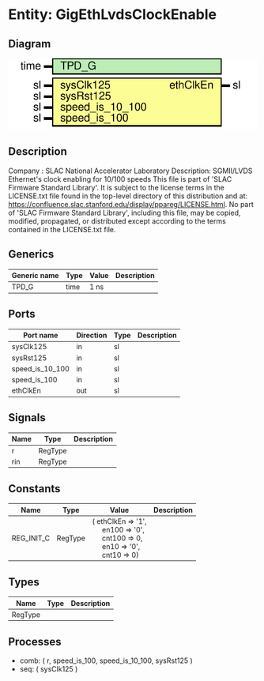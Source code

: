# Entity: GigEthLvdsClockEnable

## Diagram

![Diagram](GigEthLvdsClockEnable.svg "Diagram")
## Description

Company    : SLAC National Accelerator Laboratory
Description: SGMII/LVDS Ethernet's clock enabling for 10/100 speeds
This file is part of 'SLAC Firmware Standard Library'.
It is subject to the license terms in the LICENSE.txt file found in the
top-level directory of this distribution and at:
   https://confluence.slac.stanford.edu/display/ppareg/LICENSE.html.
No part of 'SLAC Firmware Standard Library', including this file,
may be copied, modified, propagated, or distributed except according to
the terms contained in the LICENSE.txt file.
## Generics

| Generic name | Type | Value | Description |
| ------------ | ---- | ----- | ----------- |
| TPD_G        | time | 1 ns  |             |
## Ports

| Port name       | Direction | Type | Description |
| --------------- | --------- | ---- | ----------- |
| sysClk125       | in        | sl   |             |
| sysRst125       | in        | sl   |             |
| speed_is_10_100 | in        | sl   |             |
| speed_is_100    | in        | sl   |             |
| ethClkEn        | out       | sl   |             |
## Signals

| Name | Type    | Description |
| ---- | ------- | ----------- |
| r    | RegType |             |
| rin  | RegType |             |
## Constants

| Name       | Type    | Value                                                                                                                                                                                                                                                             | Description |
| ---------- | ------- | ----------------------------------------------------------------------------------------------------------------------------------------------------------------------------------------------------------------------------------------------------------------- | ----------- |
| REG_INIT_C | RegType |  (       ethClkEn => '1',<br><span style="padding-left:20px">       en100    => '0',<br><span style="padding-left:20px">       cnt100   => 0,<br><span style="padding-left:20px">       en10     => '0',<br><span style="padding-left:20px">       cnt10    => 0) |             |
## Types

| Name    | Type | Description |
| ------- | ---- | ----------- |
| RegType |      |             |
## Processes
- comb: ( r, speed_is_100, speed_is_10_100, sysRst125 )
- seq: ( sysClk125 )
